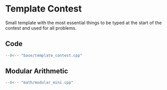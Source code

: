 # Template Contest

Small template with the most essential things to be typed
at the start of the contest and used for all problems.

## Code

```cpp title="Template Contest"
--8<-- "base/template_contest.cpp"
```

## Modular Arithmetic

```cpp title="Modular Arithmetic for Babies"
--8<-- "math/modular_mini.cpp"
```
